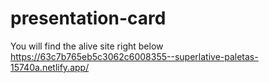 # presentation-card
You will find the alive site right below
https://63c7b765eb5c3062c6008355--superlative-paletas-15740a.netlify.app/

